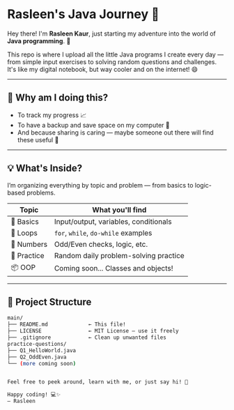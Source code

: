 # Rasleen's Java Journey 🚀

Hey there! I'm **Rasleen Kaur**, just starting my adventure into the world of **Java programming**. 🎉

This repo is where I upload all the little Java programs I create every day — from simple input exercises to solving random questions and challenges. It's like my digital notebook, but way cooler and on the internet! 😄

---

## 📝 Why am I doing this?

- To track my progress 📈  
- To have a backup and save space on my computer 💾  
- And because sharing is caring — maybe someone out there will find these useful 🙌

---

## 💡 What's Inside?

I’m organizing everything by topic and problem — from basics to logic-based problems.

| Topic         | What you'll find                         |
|---------------|------------------------------------------|
| 🧠 Basics      | Input/output, variables, conditionals     |
| 🔁 Loops       | `for`, `while`, `do-while` examples       |
| 🔢 Numbers     | Odd/Even checks, logic, etc.              |
| 🔧 Practice    | Random daily problem-solving practice     |
| 📦 OOP         | Coming soon... Classes and objects!       |

---

## 📁 Project Structure

```bash
main/
├── README.md             ← This file!
├── LICENSE               ← MIT License — use it freely
├── .gitignore            ← Clean up unwanted files
practice-questions/
├── Q1_HelloWorld.java
├── Q2_OddEven.java
└── (more coming soon)


Feel free to peek around, learn with me, or just say hi! 👋

Happy coding! 💻✨  
— Rasleen
